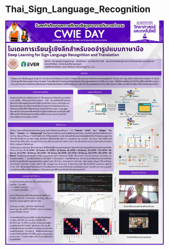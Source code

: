 # Thai_Sign_Language_Recognition

![alt text](https://github.com/PlugPyprch/Thai_Sign_Language_Recognition/blob/main/poster/Phutthabut_Poster_Sci_JPG.jpg)
